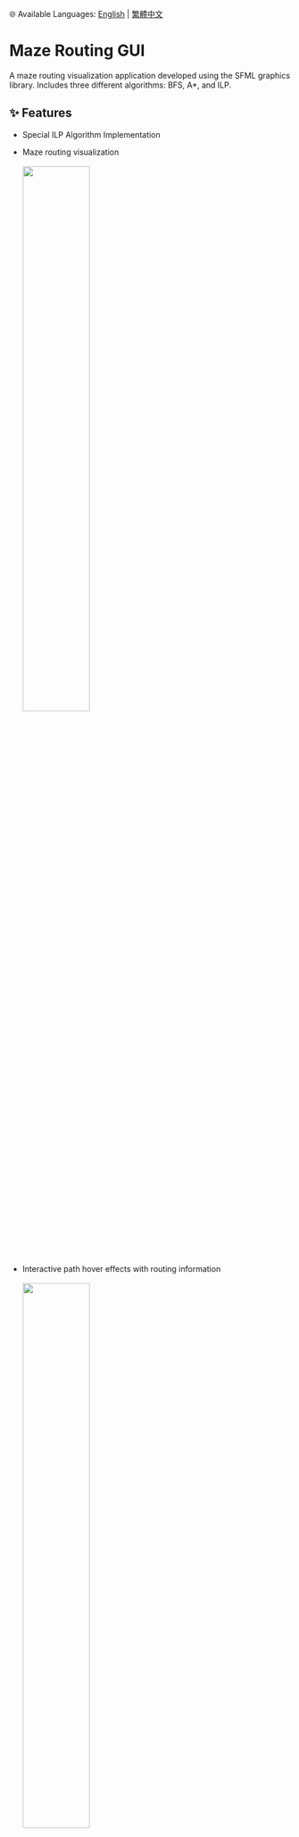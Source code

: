 🌐 Available Languages: [English](README.md) | [繁體中文](README.zh-TW.md)

# Maze Routing GUI

A maze routing visualization application developed using the SFML graphics library. Includes three different algorithms: BFS, A*, and ILP.

## ✨ Features

- Special ILP Algorithm Implementation

- Maze routing visualization
<br><br><img src="./img/img1.jpg" width="50%">

- Interactive path hover effects with routing information
<br><br><img src="./img/img2.jpg" width="50%">

- Support for downloading maze screenshots
- Support for downloading routing results

## 📊 ILP Algorithm

Assuming we start with N Nets to route, we initialize a set `remaining_nets`. Users can set the number of iterations using the `--max-iter` parameter. In each iteration:

1. For each Net in `remaining_nets`, we use BFS to find possible routes. The routes found for different Nets may conflict (share the same cell).
2. Among the routes found in the previous step, we use the ILP algorithm to find "the maximum number of routes that can coexist without conflicts."
3. We remove these conflict-free routes from `remaining_nets`, indicating that we have determined their paths. These paths cannot conflict with future routes.
4. If there are still elements in `remaining_nets` and we haven't reached the `--max-iter` iteration, we return to step 1 and continue.

## 💻 System Requirements

- C++ compiler
- SFML 2.x or higher
- Arial font file (arial.ttf)
- Gurobi Optimizer 10.0 or higher
  - Download and install from [Gurobi website](https://www.gurobi.com/downloads/)
  - Valid Gurobi license required (free academic license available)

## 🛠️ Compilation Instructions

### Using g++

```bash
# Basic compilation
g++ -c main.cpp draw.cpp -I/path/to/SFML/include -I/path/to/gurobi/include
g++ main.o draw.o -o main -L/path/to/SFML/lib -L/path/to/gurobi/lib -lsfml-graphics -lsfml-window -lsfml-system -lgurobi_c++ -lgurobi100

# Using C++17 standard
g++ -std=c++17 -c main.cpp draw.cpp -I/path/to/SFML/include -I/path/to/gurobi/include
g++ main.o draw.o -o main -L/path/to/SFML/lib -L/path/to/gurobi/lib -lsfml-graphics -lsfml-window -lsfml-system -lgurobi_c++ -lgurobi100
```

### Using Makefile

1.Ensure Makefile exists in the directory

2.Set Gurobi paths in Makefile:
   ```makefile
   GUROBI_DIR = /path/to/gurobi
   GUROBI_INCLUDE = $(GUROBI_DIR)/include
   GUROBI_LIB = $(GUROBI_DIR)/lib
   GUROBI_LIBS = -lgurobi_c++ -lgurobi100
   ```

3.Run the following commands:
```bash
make
# or
make all
```

Clean compilation files:
```bash
make clean
```

## 🚀 Execution Commands

```bash
# Basic execution (with GUI)
./main INPUT_MAZE.txt

# Using A* algorithm
./main INPUT_MAZE.txt --astar

# Using ILP algorithm
./main INPUT_MAZE.txt --ilp [--max-iter N] [--time-limit T] [--threads T]

  * --max-iter: Number of iterations (default: 1)
  * --time-limit: ILP Solver time limit in seconds (default: 30)
  * --threads: Number of ILP Solver threads

# Display results only, no GUI
./main INPUT_MAZE.txt --no-gui

# Print detailed information in terminal
./main INPUT_MAZE.txt --print

# Example: Using multiple options
./main INPUT_MAZE.txt --ilp --max-iter 3 --print
```

### Available Parameters

- `--print`: Print detailed execution information in the terminal
- `--no-gui`: Disable GUI, output results only
- `--astar`: Use A* algorithm for path finding
- `--ilp`: Use ILP algorithm for path finding
  - `--max-iter N`: Set number of ILP iterations
  - `--time-limit T`: Set ILP solver time limit in seconds
  - `--threads T`: Set number of ILP solver threads

## 📝 INPUT_MAZE Format

The input file must follow this format:

1.First line: Two integers M N, representing the number of rows and columns

2.Next M lines: Each line contains N characters representing the maze layout
   - `.`: Empty space
   - `#`: Obstacle
   - `S1`, `S2`, ...: Start points (number after S indicates path ID)
   - `E1`, `E2`, ...: End points (number after E indicates path ID)

### Input Example

```
5 7
S1 . . # . . .
# # . # . # .
S2 # . . . # .
. # # # # # .
. . . E2 . . E1
```

Description:
- Maze size is 5 rows × 7 columns
- Two paths to find:
  - Path 1: from S1 to E1
  - Path 2: from S2 to E2
- `#` represents obstacles that paths cannot pass through
- `.` represents empty spaces that paths can pass through

## 📦 Output Files

- `maze_screenshot.png`: Screenshot of the maze
- `routing_results.txt`: Contains detailed information about all paths
  - Successful paths: Shows path ID and number of steps
  - Failed paths: Marked as failed

### Output Examples

#### routing_results.txt example:
```
route id: 1 => steps: 15
route id: 2 => steps: 23
Routing failed for net_id 3
route id: 4 => steps: 18
```

#### Terminal output example (using --print option):
```
Routing failed for net_id 1
route id: 2 => steps: 3
```

## 🎨 Color Guide

⚪️ White: Empty space

⚫️ Black: Obstacle

🔵 Blue: Start point

🔴 Red: End point

🟢 Green: Path

🟣 Purple: Currently hovered path

## ⚠️ Notes

- Ensure arial.ttf font file is in the program directory
- Routing result files will overwrite existing files with the same name
- Make sure SFML library paths are correct during compilation
- If using Makefile, ensure the paths in Makefile are correctly set 